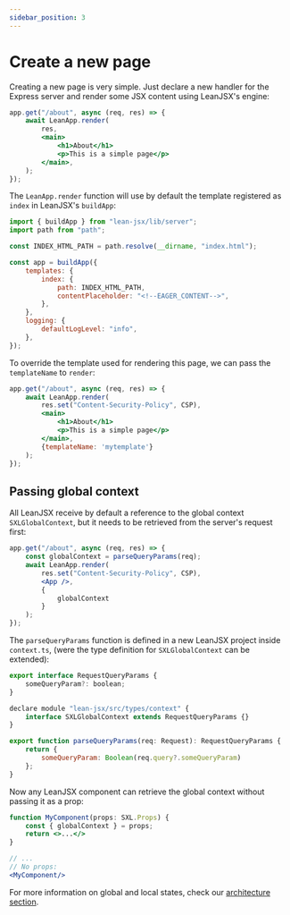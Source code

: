 ```yaml
---
sidebar_position: 3
---
```


# Create a new page

Creating a new page is very simple. Just declare a new handler for the Express server and render some JSX content using LeanJSX's engine:

```jsx
app.get("/about", async (req, res) => {
    await LeanApp.render(
        res,
        <main>
            <h1>About</h1>
            <p>This is a simple page</p>
        </main>,
    );
});
```

The `LeanApp.render` function will use by default the template registered as `index` in LeanJSX's `buildApp`:

```jsx
import { buildApp } from "lean-jsx/lib/server";
import path from "path";

const INDEX_HTML_PATH = path.resolve(__dirname, "index.html");

const app = buildApp({
    templates: {
        index: {
            path: INDEX_HTML_PATH,
            contentPlaceholder: "<!--EAGER_CONTENT-->",
        },
    },
    logging: {
        defaultLogLevel: "info",
    },
});
```

To override the template used for rendering this page, we can pass the `templateName` to `render`:

```jsx
app.get("/about", async (req, res) => {
    await LeanApp.render(
        res.set("Content-Security-Policy", CSP),
        <main>
            <h1>About</h1>
            <p>This is a simple page</p>
        </main>,
        {templateName: 'mytemplate'}
    );
});
```

## Passing global context

All LeanJSX receive by default a reference to the global context `SXLGlobalContext`, but it needs to be retrieved from the server's request first:


```jsx
app.get("/about", async (req, res) => {
    const globalContext = parseQueryParams(req);
    await LeanApp.render(
        res.set("Content-Security-Policy", CSP),
        <App />,
        {
            globalContext
        }
    );
});
```

The `parseQueryParams` function is defined in a new LeanJSX project inside `context.ts`, (were the type definition for `SXLGlobalContext` can be extended):

```jsx
export interface RequestQueryParams {
    someQueryParam?: boolean;
}

declare module "lean-jsx/src/types/context" {
    interface SXLGlobalContext extends RequestQueryParams {}
}

export function parseQueryParams(req: Request): RequestQueryParams {
    return {
        someQueryParam: Boolean(req.query?.someQueryParam)
    };
}
```

Now any LeanJSX component can retrieve the global context without passing it as a prop:


```jsx
function MyComponent(props: SXL.Props) {
    const { globalContext } = props;
    return <>...</>
}

// ...
// No props:
<MyComponent/>
```

For more information on global and local states, check our [architecture section](/docs/architecture/state-and-context#global-context).

